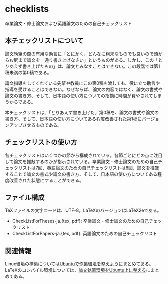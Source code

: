 checklists
==========

卒業論文・修士論文および英語論文のための自己チェックリスト

## 本チェックリストについて

論文執筆の際の有用な助言に「とにかく、どんなに粗末なものでも良いので頭からお尻まで論文を一通り書き上げなさい」というものがある。しかし、この「とりあえず書き上げたもの」は、論文とみなすことはできない。この段階では第1稿未満の第0稿である。

論文指導をしてくれている先輩や教員にこの第0稿を渡しても、役に立つ助言や指導を受けることはできない。なぜならば、論文の内容ではなく、論文の書式や論文の書き方、そして、日本語の使い方についての指摘に時間が費やされてしまうからである。

本チェックリストは、「とりあえず書き上げた」第0稿を、論文の書式や論文の書き方、そして、日本語の使い方についてある程度改善された第1稿にバージョンアップさせるものである。

## チェックリストの使い方

各チェックリストはいくつかの節から構成されている。各節ごとにどの点に注目して論文を推敲するのかが指示されている。卒業論文・修士論文のための自己チェックリストは7回、英語論文のための自己チェックリストは8回、論文を推敲することで論文の書式や論文の書き方、そして、日本語の使い方についてある程度改善された状態にすることができる。

## ファイル構成

TeXファイルの文字コードは、UTF-8。LaTeXのバージョンはLaTeX2eである。

- CheckListForTheses-ja.{tex, pdf}: 卒業論文・修士論文のための自己チェックリスト
- CheckListForPapers-ja.{tex, pdf}: 英語論文のための自己チェックリスト

## 関連情報

Linux環境の構築については[Ubuntuで作業環境を整えよう](http://www.aise.ics.saitama-u.ac.jp/~gotoh/HowToUbuntu.html)にまとめてある。LaTeXのコンパイル環境については、[論文執筆環境をUbuntu上に整える](http://www.aise.ics.saitama-u.ac.jp/~gotoh/WritingEnvironmentOnUbuntu.html)にまとめてある。
